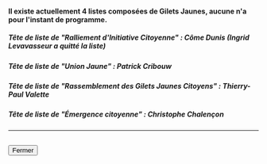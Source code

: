 #### Il existe actuellement 4 listes composées de Gilets Jaunes, aucune n'a pour l'instant de programme.

##### Tête de liste de "Ralliement d'Initiative Citoyenne" : Côme Dunis (Ingrid Levavasseur a quitté la liste)

##### Tête de liste de "Union Jaune" : Patrick Cribouw

##### Tête de liste de "Rassemblement des Gilets Jaunes Citoyens" : Thierry-Paul Valette

##### Tête de liste de "Émergence citoyenne" : Christophe Chalençon

<hr>
<h2><button class="btn btn-default btn-sm" onclick="ricclose()">Fermer</button></h2>
